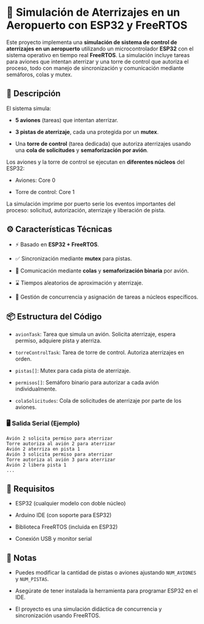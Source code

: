 
# 🛬 Simulación de Aterrizajes en un Aeropuerto con ESP32 y FreeRTOS

Este proyecto implementa una **simulación de sistema de control de aterrizajes en un aeropuerto** utilizando un microcontrolador **ESP32** con el sistema operativo en tiempo real **FreeRTOS**. La simulación incluye tareas para aviones que intentan aterrizar y una torre de control que autoriza el proceso, todo con manejo de sincronización y comunicación mediante semáforos, colas y mutex.

## 🚀 Descripción

El sistema simula:

-   **5 aviones** (tareas) que intentan aterrizar.
    
-   **3 pistas de aterrizaje**, cada una protegida por un **mutex**.
    
-   Una **torre de control** (tarea dedicada) que autoriza aterrizajes usando una **cola de solicitudes** y **semaforización por avión**.
    

Los aviones y la torre de control se ejecutan en **diferentes núcleos** del ESP32:

-   Aviones: Core 0
    
-   Torre de control: Core 1
    

La simulación imprime por puerto serie los eventos importantes del proceso: solicitud, autorización, aterrizaje y liberación de pista.

## ⚙️ Características Técnicas

-   ⚡ Basado en **ESP32 + FreeRTOS**.
    
-   ✅ Sincronización mediante **mutex** para pistas.
    
-   🔄 Comunicación mediante **colas** y **semaforización binaria** por avión.
    
-   ⌛ Tiempos aleatorios de aproximación y aterrizaje.
    
-   🧠 Gestión de concurrencia y asignación de tareas a núcleos específicos.
    

## 📦 Estructura del Código

-   `avionTask`: Tarea que simula un avión. Solicita aterrizaje, espera permiso, adquiere pista y aterriza.
    
-   `torreControlTask`: Tarea de torre de control. Autoriza aterrizajes en orden.
    
-   `pistas[]`: Mutex para cada pista de aterrizaje.
    
-   `permisos[]`: Semáforo binario para autorizar a cada avión individualmente.
    
-   `colaSolicitudes`: Cola de solicitudes de aterrizaje por parte de los aviones.
    


### 🖥️ Salida Serial (Ejemplo)

```Simulación de aterrizaje iniciada
Avión 2 solicita permiso para aterrizar
Torre autoriza al avión 2 para aterrizar
Avión 2 aterriza en pista 1
Avión 3 solicita permiso para aterrizar
Torre autoriza al avión 3 para aterrizar
Avión 2 libera pista 1
...
```

## 🔧 Requisitos

-   ESP32 (cualquier modelo con doble núcleo)
    
-   Arduino IDE (con soporte para ESP32)
    
-   Biblioteca FreeRTOS (incluida en ESP32)
    
-   Conexión USB y monitor serial
    
    

## 📌 Notas

-   Puedes modificar la cantidad de pistas o aviones ajustando `NUM_AVIONES` y `NUM_PISTAS`.
    
-   Asegúrate de tener instalada la herramienta para programar ESP32 en el IDE.
    
-   El proyecto es una simulación didáctica de concurrencia y sincronización usando FreeRTOS.
    
